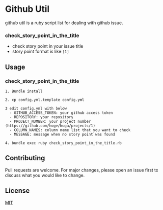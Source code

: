 # Github Util

github util is a ruby script list for dealing with github issue.

### check_story_point_in_the_title
- check story point in your issue title
- story point format is like `[1]`

## Usage

### check_story_point_in_the_title
```
1. Bundle install

2. cp config.yml.template config.yml

3 edit config.yml with below 
  - GITHUB_ACCESS_TOKEN: your github access token
  - REPOSITORY: your repository
  - PROJECT_NUMBER: your project number (https://github.com/hoge/huga/projects/1)
  - COLUMN_NAMES: column name list that you want to check
  - MESSAGE: message when no story point was found

4. bundle exec ruby check_story_point_in_the_title.rb
```

## Contributing
Pull requests are welcome. For major changes, please open an issue first to discuss what you would like to change.

## License
[MIT](https://choosealicense.com/licenses/mit/)
